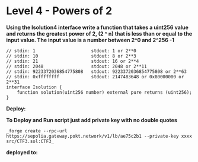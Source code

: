# Level 4 - Powers of 2

**Using the Isolution4 interface write a function that takes a uint256 value and returns the greatest power of 2, (2 ^ n) that is less than or equal to the input value. The input value is a number between 2^0 and 2^256 -1**

```
// stdin: 1                     stdout: 1 or 2**0
// stdin: 10                    stdout: 8 or 2**3
// stdin: 21                    stdout: 16 or 2**4
// stdin: 2048                  stdout: 2048 or 2**11
// stdin: 9223372036854775808   stdout: 9223372036854775808 or 2**63
// stdin: 0xffffffff            stdout: 2147483648 or 0x80000000 or 2**31
interface Isolution {
    function solution(uint256 number) external pure returns (uint256);
}
```

**Deploy:**

**To Deploy and Run script just add private key with no double quotes**

    _forge create --rpc-url https://sepolia.gateway.pokt.network/v1/lb/ae75c2b1 --private-key xxxx src/CTF3.sol:CTF3_

**deployed to:**
